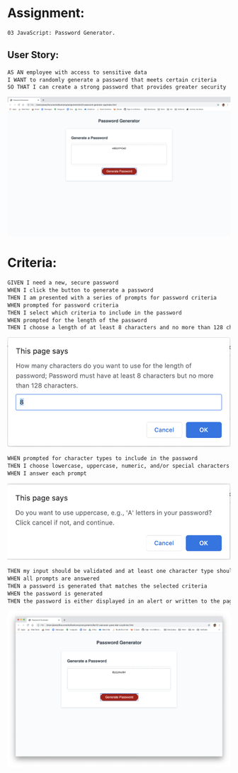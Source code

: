 # Assignment:
```bash
03 JavaScript: Password Generator.
```

## User Story:
```bash
AS AN employee with access to sensitive data
I WANT to randomly generate a password that meets certain criteria
SO THAT I can create a strong password that provides greater security
```
![chrome](assets/images/screen-cap.png)

# Criteria:

```bash
GIVEN I need a new, secure password
WHEN I click the button to generate a password
THEN I am presented with a series of prompts for password criteria
WHEN prompted for password criteria
THEN I select which criteria to include in the password
WHEN prompted for the length of the password
THEN I choose a length of at least 8 characters and no more than 128 characters
```
![chrome](assets/images/length-screen-cap.png)

```bash
WHEN prompted for character types to include in the password
THEN I choose lowercase, uppercase, numeric, and/or special characters
WHEN I answer each prompt
```
![chrome](assets/images/uppercase-screen-cap.png)

```bash
THEN my input should be validated and at least one character type should be selected
WHEN all prompts are answered
THEN a password is generated that matches the selected criteria
WHEN the password is generated
THEN the password is either displayed in an alert or written to the page
```
![chrome](assets/images/final-screen-cap.png)
